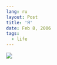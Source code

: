 ```yaml
---
lang: ru
layout: Post
title: 'Я'
date: Feb 8, 2006
tags:
  - life
---
```


![](/images/blog/MG-1026.jpg)
